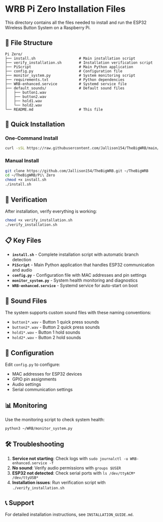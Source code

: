 # WRB Pi Zero Installation Files

This directory contains all the files needed to install and run the ESP32 Wireless Button System on a Raspberry Pi.

## 📁 File Structure

```
Pi Zero/
├── install.sh                    # Main installation script
├── verify_installation.sh        # Installation verification script
├── PiScript                      # Main Python application
├── config.py                     # Configuration file
├── monitor_system.py             # System monitoring script
├── requirements.txt              # Python dependencies
├── WRB-enhanced.service          # Systemd service file
├── default_sounds/               # Default sound files
│   ├── button1.wav
│   ├── button2.wav
│   ├── hold1.wav
│   └── hold2.wav
└── README.md                     # This file
```

## 🚀 Quick Installation

### One-Command Install
```bash
curl -sSL https://raw.githubusercontent.com/Jallison154/TheBigWRB/main/Pi%20Zero/install.sh | bash
```

### Manual Install
```bash
git clone https://github.com/Jallison154/TheBigWRB.git ~/TheBigWRB
cd ~/TheBigWRB/Pi\ Zero
chmod +x install.sh
./install.sh
```

## 🔧 Verification

After installation, verify everything is working:

```bash
chmod +x verify_installation.sh
./verify_installation.sh
```

## 📋 Key Files

- **`install.sh`** - Complete installation script with automatic branch detection
- **`PiScript`** - Main Python application that handles ESP32 communication and audio
- **`config.py`** - Configuration file with MAC addresses and pin settings
- **`monitor_system.py`** - System health monitoring and diagnostics
- **`WRB-enhanced.service`** - Systemd service for auto-start on boot

## 🎵 Sound Files

The system supports custom sound files with these naming conventions:
- `button1*.wav` - Button 1 quick press sounds
- `button2*.wav` - Button 2 quick press sounds
- `hold1*.wav` - Button 1 hold sounds
- `hold2*.wav` - Button 2 hold sounds

## 🔧 Configuration

Edit `config.py` to configure:
- MAC addresses for ESP32 devices
- GPIO pin assignments
- Audio settings
- Serial communication settings

## 📊 Monitoring

Use the monitoring script to check system health:
```bash
python3 ~/WRB/monitor_system.py
```

## 🛠️ Troubleshooting

1. **Service not starting**: Check logs with `sudo journalctl -u WRB-enhanced.service -f`
2. **No sound**: Verify audio permissions with `groups $USER`
3. **ESP32 not detected**: Check serial ports with `ls /dev/ttyACM* /dev/ttyUSB*`
4. **Installation issues**: Run verification script with `./verify_installation.sh`

## 📞 Support

For detailed installation instructions, see `INSTALLATION_GUIDE.md`.

